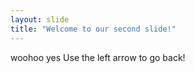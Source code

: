 ```yaml
---
layout: slide
title: "Welcome to our second slide!"
---
```

woohoo yes
Use the left arrow to go back!
